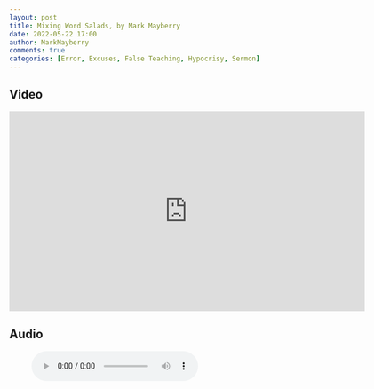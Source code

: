 ```yaml
---
layout: post
title: Mixing Word Salads, by Mark Mayberry
date: 2022-05-22 17:00
author: MarkMayberry
comments: true
categories: [Error, Excuses, False Teaching, Hypocrisy, Sermon]
---
```

<h2 id="video">Video</h2>

<p><iframe src="https://player.vimeo.com/video/713058522?h=69ea4b0adc&title=0&byline=0" width="640" height="360" frameborder="0" allow="autoplay; fullscreen; picture-in-picture" allowfullscreen></iframe></p>

<h2 id="audio">Audio</h2>

<figure class="wp-block-audio"><audio controls src="https://markmayberry.net/wp-content/uploads/bible-study/2022-05-22-Mixing-Word-Salads-by-Mark-Mayberry.mp3"></audio></figure>
